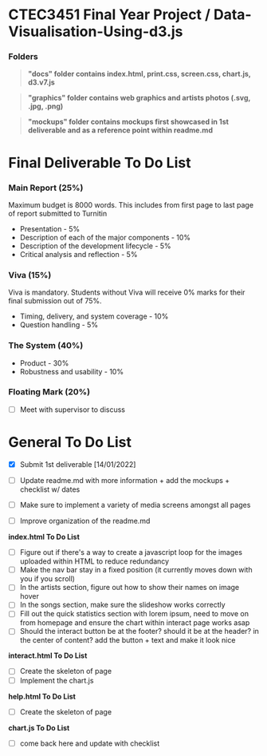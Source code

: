 # CTEC3451 Final Year Project / Data-Visualisation-Using-d3.js
### Folders
>**"docs" folder contains index.html, print.css, screen.css, chart.js, d3.v7.js**

>**"graphics" folder contains web graphics and artists photos (.svg, .jpg, .png)**

>**"mockups" folder contains mockups first showcased in 1st deliverable and as a reference point within readme.md**

# Final Deliverable To Do List
### Main Report (25%)
Maximum budget is 8000 words. This includes from first page to last page of report submitted to Turnitin
* Presentation - 5%
* Description of each of the major components - 10%
* Description of the development lifecycle - 5%
* Critical analysis and reflection - 5%

### Viva (15%)
Viva is mandatory. Students without Viva will receive 0% marks for their final submission out of 75%.
* Timing, delivery, and system coverage - 10%
* Question handling - 5%

### The System (40%)
* Product - 30%
* Robustness and usability - 10%

### Floating Mark (20%)
- [ ] Meet with supervisor to discuss



# **General To Do List**
- [x] Submit 1st deliverable [14/01/2022]
- [ ] Update readme.md with more information + add the mockups + checklist w/ dates
- [ ] Make sure to implement a variety of media screens amongst all pages
- [ ] Improve organization of the readme.md 


**index.html To Do List**
- [ ] Figure out if there's a way to create a javascript loop for the images uploaded within HTML to reduce redundancy
- [ ] Make the nav bar stay in a fixed position (it currently moves down with you if you scroll)
- [ ] In the artists section, figure out how to show their names on image hover
- [ ] In the songs section, make sure the slideshow works correctly
- [ ] Fill out the quick statistics section with lorem ipsum, need to move on from homepage and ensure the chart within interact page works asap
- [ ] Should the interact button be at the footer? should it be at the header?  in the center of content? add the button + text and make it look nice

**interact.html To Do List**
- [ ] Create the skeleton of page
- [ ] Implement the chart.js 

**help.html To Do List**
- [ ] Create the skeleton of page

**chart.js To Do List**
- [ ] come back here and update with checklist

